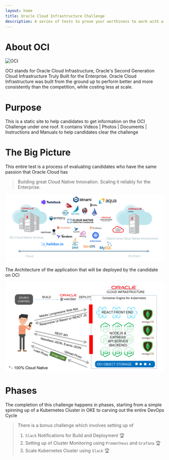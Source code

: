 ```yaml
---
layout: home
title: Oracle Cloud Infrastructure Challenge
description: A series of tests to prove your worthiness to work with a True Enterprise Cloud Provider
---
```



# About OCI

![OCI](https://cdn.app.compendium.com/uploads/user/e7c690e8-6ff9-102a-ac6d-e4aebca50425/eb7158e6-28f9-4c69-9345-c2ca751a5b00/File/9812de3c82a4dd3466ca1a36e2ea7432/oci_blog_feature.jpg)

OCI stands for Oracle Cloud Infrastructure, 
Oracle's Second Generation Cloud Infrastructure Truly Built for the Enterprise. Oracle Cloud Infrastructure was built from the ground up to perform better and more consistently than the competition, while costing less at scale. 

# Purpose
This is a static site to help candidates to get information on the OCI Challenge under one roof. It contains Videos | Photos | Documents | Instructions and Manuals to help candidates clear the challenge

# The Big Picture

This entire test is a process of evaluating candidates who have the same passion that Oracle Cloud has 

> Building great Cloud Native Innovation. Scaling it reliably for the Enterprise. 

![](/assets/images/OracleCloudNative.png)

The Architecture of the application that will be deployed by the candidate on OCI 

![Application](/assets/images/TBP.png)

# Phases 
The completion of this challenge happens in phases, starting from a simple spinning up of a Kubernetes Cluster in OKE to carving out the entire DevOps Cycle

> There is a bonus challenge which involves setting up of 
> 1. `Slack` Notifications for Build and Deployment 🏆
> 2. Setting up of Cluster Monitoring using `Prometheus` and `Grafana` 🏆
> 3. Scale Kubernetes Cluster using `Slack` 🏆
